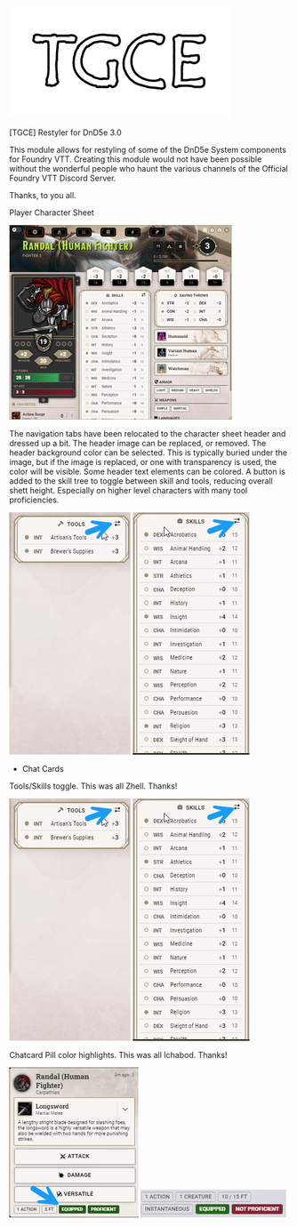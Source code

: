 ![alt text](pictures/TGCE-logo-onlyLetters.png)

[TGCE] Restyler for DnD5e 3.0

This module allows for restyling of some of the DnD5e System components for Foundry VTT. 
Creating this module would not have been possible without the wonderful people who haunt the various channels of the Official Foundry VTT Discord Server. 

Thanks, to you all. 

Player Character Sheet

![alt text](pictures/charactersheet2.png)


The navigation tabs have been relocated to the character sheet header and dressed up a bit. 
The header image can be replaced, or removed.
The header background color can be selected. This is typically buried under the image, but if the image is replaced, or one with transparency is used, the color will be visible.
Some header text elements can be colored. 
A button is added to the skill tree to toggle between skill and tools, reducing overall shett height. Especially on higher level characters with many tool proficiencies. 

![alt text](pictures/skills-tools-toggle1.png) ![alt text](pictures/skills-tools-toggle2.png)

- Chat Cards




Tools/Skills toggle. This was all Zhell. Thanks!

![alt text](pictures/skills-tools-toggle1.png) ![alt text](pictures/skills-tools-toggle2.png)

Chatcard Pill color highlights. This was all Ichabod. Thanks!

![alt text](pictures/chatcardpills.png) ![alt text](pictures/chatcardpills2.png)